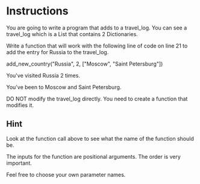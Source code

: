 # Instructions
You are going to write a program that adds to a travel_log. You can see a travel_log which is a List that contains 2 Dictionaries.

Write a function that will work with the following line of code on line 21 to add the entry for Russia to the travel_log.

add_new_country("Russia", 2, ["Moscow", "Saint Petersburg"])

You've visited Russia 2 times.

You've been to Moscow and Saint Petersburg.

DO NOT modify the travel_log directly. You need to create a function that modifies it.

## Hint
Look at the function call above to see what the name of the function should be.

The inputs for the function are positional arguments. The order is very important.

Feel free to choose your own parameter names.